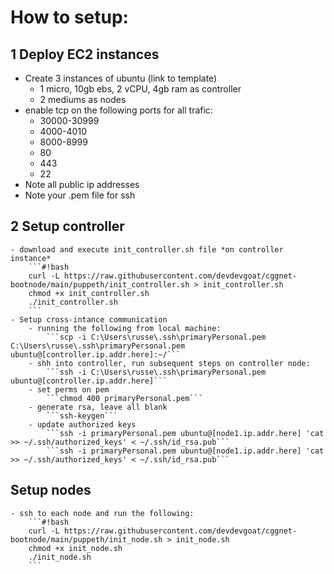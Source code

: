 # How to setup:

## 1 Deploy EC2 instances
- Create 3 instances of ubuntu (link to template)
    - 1 micro, 10gb ebs, 2 vCPU, 4gb ram as controller
    - 2 mediums as nodes
- enable tcp on the following ports for all trafic:
    - 30000-30999
    - 4000-4010
    - 8000-8999
    - 80
    - 443
    - 22
- Note all public ip addresses 
- Note your .pem file for ssh

## 2 Setup controller
    - download and execute init_controller.sh file *on controller instance*
        ```#!bash
        curl -L https://raw.githubusercontent.com/devdevgoat/cggnet-bootnode/main/puppeth/init_controller.sh > init_controller.sh
        chmod +x init_controller.sh
        ./init_controller.sh
        ```
    - Setup cross-intance communication 
        - running the following from local machine:
            ```scp -i C:\Users\russe\.ssh\primaryPersonal.pem C:\Users\russe\.ssh\primaryPersonal.pem ubuntu@[controller.ip.addr.here]:~/```
        - shh into controller, run subsequent steps on controller node:
            ```ssh -i C:\Users\russe\.ssh\primaryPersonal.pem ubuntu@[controller.ip.addr.here]```
        - set perms on pem
            ```chmod 400 primaryPersonal.pem```
        - generate rsa, leave all blank
            ```ssh-keygen```
        - update authorized keys
            ```ssh -i primaryPersonal.pem ubuntu@[node1.ip.addr.here] 'cat >> ~/.ssh/authorized_keys' < ~/.ssh/id_rsa.pub```
            ```ssh -i primaryPersonal.pem ubuntu@[node1.ip.addr.here] 'cat >> ~/.ssh/authorized_keys' < ~/.ssh/id_rsa.pub```

## Setup nodes
    - ssh to each node and run the following:
        ```#!bash
        curl -L https://raw.githubusercontent.com/devdevgoat/cggnet-bootnode/main/puppeth/init_node.sh > init_node.sh
        chmod +x init_node.sh
        ./init_node.sh
        ```